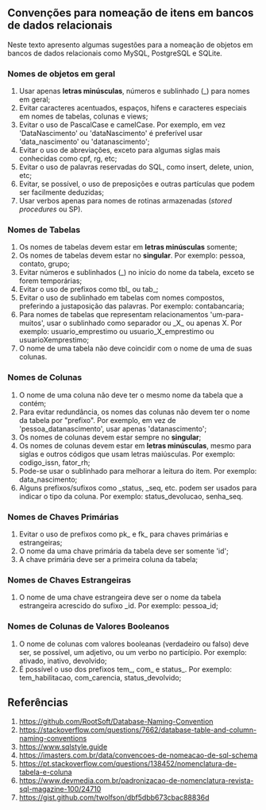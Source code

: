 ## Convenções para nomeação de itens em bancos de dados relacionais

Neste texto apresento algumas sugestões para a nomeação de objetos em bancos de dados relacionais como MySQL, PostgreSQL e SQLite.

### Nomes de objetos em geral
1. Usar apenas **letras minúsculas**, números e sublinhado (\_) para nomes em geral;
2. Evitar caracteres acentuados, espaços, hifens e caracteres especiais em nomes de tabelas, colunas e views;
3. Evitar o uso de PascalCase e camelCase. Por exemplo, em vez 'DataNascimento' ou 'dataNascimento' é preferível usar 'data_nascimento' ou 'datanascimento';
4. Evitar o uso de abreviações, exceto para algumas siglas mais conhecidas como cpf, rg, etc;
5. Evitar o uso de palavras reservadas do SQL, como insert, delete, union, etc;
6. Evitar, se possível, o uso de preposições e outras partículas que podem ser facilmente deduzidas;
7. Usar verbos apenas para nomes de rotinas armazenadas (*stored procedures* ou SP).

### Nomes de Tabelas
1. Os nomes de tabelas devem estar em **letras minúsculas** somente;
2. Os nomes de tabelas devem estar no **singular**. Por exemplo: pessoa, contato, grupo;
3. Evitar números e sublinhados (\_) no início do nome da tabela, exceto se forem temporárias;
4. Evitar o uso de prefixos como tbl_ ou tab_;
5. Evitar o uso de sublinhado em tabelas com nomes compostos, preferindo a justaposição das palavras. Por exemplo: contabancaria;
6. Para nomes de tabelas que representam relacionamentos 'um-para-muitos', usar o sublinhado como separador ou \_X_ ou apenas X. Por exemplo: usuario_emprestimo ou usuario_X_emprestimo ou usuarioXemprestimo;
7. O nome de uma tabela não deve coincidir com o nome de uma de suas colunas.

### Nomes de Colunas
1. O nome de uma coluna não deve ter o mesmo nome da tabela que a contém;
2. Para evitar redundância, os nomes das colunas não devem ter o nome da tabela por "prefixo". Por exemplo, em vez de  'pessoa_datanascimento', usar apenas 'datanascimento'; 
3. Os nomes de colunas devem estar sempre no **singular**;
4. Os nomes de colunas devem estar em **letras minúsculas**, mesmo para siglas e outros códigos que usam letras maiúsculas. Por exemplo: codigo_issn, fator_rh;
5. Pode-se usar o sublinhado para melhorar a leitura do item. Por exemplo: data_nascimento;
6. Alguns prefixos/sufixos como \_status, \_seq, etc. podem ser usados para indicar o tipo da coluna. Por exemplo: status_devolucao, senha_seq.

### Nomes de Chaves Primárias
1. Evitar o uso de prefixos como pk_ e fk_ para chaves primárias e estrangeiras;
2. O nome da uma chave primária da tabela deve ser somente 'id';
3. A chave primária deve ser a primeira coluna da tabela;

### Nomes de Chaves Estrangeiras
1. O nome de uma chave estrangeira deve ser o nome da tabela estrangeira acrescido do sufixo \_id. Por exemplo: pessoa_id;

### Nomes de Colunas de Valores Booleanos
1. O nome de colunas com valores booleanas (verdadeiro ou falso) deve ser, se possível, um adjetivo, ou um verbo no particípio. Por exemplo: ativado, inativo, devolvido;
2. É possível o uso dos prefixos tem_, com_ e status_. Por exemplo: tem_habilitacao, com_carencia, status_devolvido;

## Referências
1. https://github.com/RootSoft/Database-Naming-Convention
2. https://stackoverflow.com/questions/7662/database-table-and-column-naming-conventions
3. https://www.sqlstyle.guide
4. https://imasters.com.br/data/convencoes-de-nomeacao-de-sql-schema
5. https://pt.stackoverflow.com/questions/138452/nomenclatura-de-tabela-e-coluna
6. https://www.devmedia.com.br/padronizacao-de-nomenclatura-revista-sql-magazine-100/24710
7. https://gist.github.com/twolfson/dbf5dbb673cbac88836d
